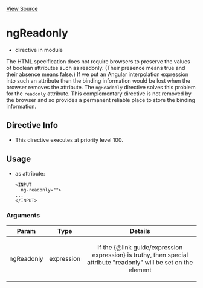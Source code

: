 

[View Source](http://github.com///tree/master/#L15906)



# ngReadonly



* directive in module []()






The HTML specification does not require browsers to preserve the values of boolean attributes
such as readonly. (Their presence means true and their absence means false.)
If we put an Angular interpolation expression into such an attribute then the
binding information would be lost when the browser removes the attribute.
The `ngReadonly` directive solves this problem for the `readonly` attribute.
This complementary directive is not removed by the browser and so provides
a permanent reliable place to store the binding information.








## Directive Info


* This directive executes at priority level 100.


## Usage



* as attribute:
    ```
    <INPUT
      ng-readonly="">
    ...
    </INPUT>
    ```




### Arguments

| Param | Type | Details |
| :--: | :--: | :--: |
| ngReadonly | expression | <p>If the {@link guide/expression expression} is truthy, then special attribute &quot;readonly&quot; will be set on the element</p>  |





